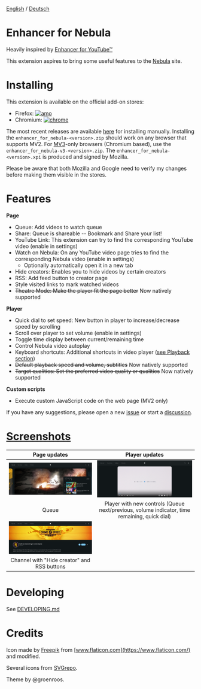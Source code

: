 <!-- LTeX: language=en-US -->

[English](README.md) / [Deutsch](README.DE.md)


# Enhancer for Nebula

Heavily inspired by [Enhancer for YouTube&trade;](https://www.mrfdev.com/enhancer-for-youtube)

This extension aspires to bring some useful features to the [Nebula](https://nebula.tv) site.



# Installing

This extension is available on the official add-on stores:

- Firefox: [![amo](https://badgen.net/amo/v/enhancer-for-nebula)](https://addons.mozilla.org/en-US/firefox/addon/enhancer-for-nebula/) 
- Chromium: [![chrome](https://badgen.net/chrome-web-store/v/niaholaehmipmbpoagjmdlocnhakeonl)](https://chrome.google.com/webstore/detail/enhancer-for-nebula/niaholaehmipmbpoagjmdlocnhakeonl)

The most recent releases are available [here](https://github.com/cpiber/NebulaEnhance/releases) for installing manually.
Installing the `enhancer_for_nebula-<version>.zip` should work on any browser that supports MV2.
For [MV3](https://developer.chrome.com/docs/extensions/develop/migrate/what-is-mv3)-only browsers (Chromium based), use the `enhancer_for_nebula-v3-<version>.zip`.
The `enhancer_for_nebula-<version>.xpi` is produced and signed by Mozilla.

Please be aware that both Mozilla and Google need to verify my changes before making them visible in the stores.


# Features

**Page**
- Queue: Add videos to watch queue
- Share: Queue is shareable -- Bookmark and Share your list!
- YouTube Link: This extension can try to find the corresponding YouTube video (enable in settings)
- Watch on Nebula: On any YouTube video page tries to find the corresponding Nebula video (enable in settings)
  - Optionally automatically open it in a new tab
- Hide creators: Enables you to hide videos by certain creators
- RSS: Add feed button to creator page
- Style visited links to mark watched videos
- ~~Theatre Mode: Make the player fit the page better~~ Now natively supported

**Player**
- Quick dial to set speed: New button in player to increase/decrease speed by scrolling
- Scroll over player to set volume (enable in settings)
- Toggle time display between current/remaining time
- Control Nebula video autoplay
- Keyboard shortcuts: Additional shortcuts in video player ([see Playback section](https://www.mrfdev.com/youtube-keyboard-shortcuts))
- ~~Default playback speed and volume, subtitles~~ Now natively supported
- ~~Target qualities: Set the preferred video quality or qualities~~ Now natively supported

**Custom scripts**
- Execute custom JavaScript code on the web page (MV2 only)

If you have any suggestions, please open a new [issue](https://github.com/cpiber/NebulaEnhance/issues) or start a [discussion](https://github.com/cpiber/NebulaEnhance/discussions/new).


# [Screenshots](/static/)

| Page updates | Player updates |
| :---: | :---: |
| ![Queue / Watch list.](static/Screenshot3_dark.png) | ![Player with controls.](static/Screenshot1.png) |
| Queue | Player with new controls (Queue next/previous, volume indicator, time remaining, quick dial) |
| ![Channel with hide-creator and RSS.](static/Screenshot4.png) | |
| Channel with "Hide creator" and RSS buttons | |


# Developing

See [DEVELOPING.md](DEVELOPING.md)


# Credits

Icon made by [Freepik](https://www.freepik.com) from [www.flaticon.com](https://www.flaticon.com/) and modified.

Several icons from [SVGrepo](https://www.svgrepo.com/).

Theme by @groenroos.
